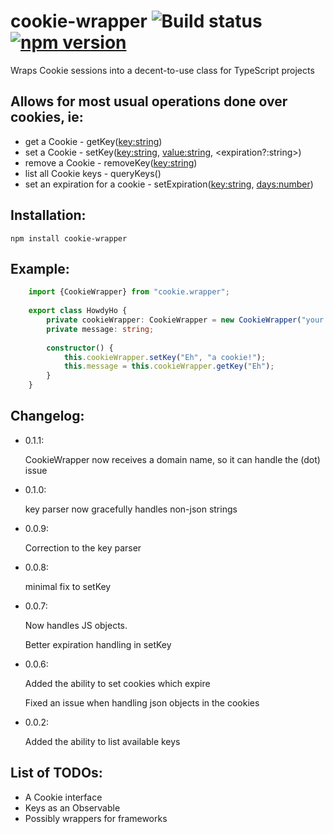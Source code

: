 # cookie-wrapper ![Build status](https://travis-ci.org/Booyanach/cookie-wrapper.svg) [![npm version](https://badge.fury.io/js/cookie-wrapper.svg)](https://badge.fury.io/js/cookie-wrapper)
Wraps Cookie sessions into a decent-to-use class for TypeScript projects
## Allows for most usual operations done over cookies, ie:
 *  get a Cookie - getKey(<key:string>)
 *  set a Cookie - setKey(<key:string>, <value:string>, <expiration?:string>)
 *  remove a Cookie - removeKey(<key:string>)
 *  list all Cookie keys - queryKeys()
 *  set an expiration for a cookie - setExpiration(<key:string>, <days:number>)

## Installation:
`npm install cookie-wrapper`

## Example:

```TypeScript
    import {CookieWrapper} from "cookie.wrapper";
    
    export class HowdyHo {
        private cookieWrapper: CookieWrapper = new CookieWrapper("your.domain.here");
        private message: string;
        
        constructor() {
            this.cookieWrapper.setKey("Eh", "a cookie!");
            this.message = this.cookieWrapper.getKey("Eh");
        }
    }
```

## Changelog:
 * 0.1.1:

    CookieWrapper now receives a domain name, so it can handle the (dot) issue
 * 0.1.0:

    key parser now gracefully handles non-json strings
 * 0.0.9:

    Correction to the key parser
 * 0.0.8:

    minimal fix to setKey
 * 0.0.7:

    Now handles JS objects.

    Better expiration handling in setKey
 * 0.0.6:

    Added the ability to set cookies which expire

    Fixed an issue when handling json objects in the cookies
 * 0.0.2:

    Added the ability to list available keys

## List of TODOs:
 *  A Cookie interface
 *  Keys as an Observable
 *  Possibly wrappers for frameworks
